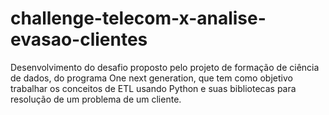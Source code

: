# challenge-telecom-x-analise-evasao-clientes
Desenvolvimento do desafio proposto pelo projeto de formação de ciência de dados, do programa One next generation, que tem como objetivo trabalhar os conceitos de ETL usando Python e suas bibliotecas para resolução de um problema de um cliente.
